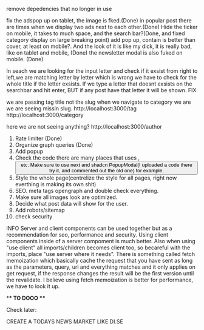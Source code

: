 remove depedencies that no longer in use


fix the adspop up on tablet, the image is fked.(Done)
in popular post there are times when we display two ads next to each other.(Done)
Hide the ticker on mobile, it takes to much space, and the search bar?(Done, and fixed category display on large breaking point)
add pop up, contain is better than cover, at least on mobile?. And the look of it is like my dick, it is really bad, like on tablet and mobile, (Done)
the newsletter modal is also fuked on mobile.  (Done)




In seach we are looking for the input letter and check if it exsist from right to left,we are matching letter by letter which is wrong we have to check for the whole title if the letter exsists. If we type a letter that doesnt exsists on the searchbar and hit enter, BUT if any post have that letter it will be shown. FIX 


we are passing tag title not the slug
when we navigate to category we are we are seeing missin slug. 
http://localhost:3000/tag
http://localhost:3000/category

here we are not seeing anything?
http://localhost:3000/author 

1. Rate limiter (Done)  
2. Organize graph queries (Done)
3. Add popup
4. Check the code there are many places that uses <a>, <button> etc. Make sure to use next and shadcn PopupModal(I uploaded a code there try it, and commented out the old one) for example.
5. Style the whole page(centrelize the style for all pages, right now everthing is making its own shit)
6. SEO. meta tags opengraph and double check everything.
7. Make sure all images look are optimized.
8. Decide what post data will show for the user.
9. Add robots/sitemap
10. check security



INFO
Server and client components can be used together but as a recommendation for seo, performance and security. Using client components inside of a server compoment is much better. Also when using "use client" all imports/children becomes client too, so becareful with the imports, place "use server where it needs". There is something called fetch memoization which basically cache the request that you have sent as long as the parameters, query, url and everything matches and it only applies on get request, if the response changes the result will be the first version until the revalidate. I believe using fetch memoization is better for performance, we have to look it up.

\***\* TO DOOO \*\***

Check later:

CREATE A TODAYS NEWS MARKET LIKE DI.SE
